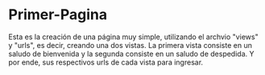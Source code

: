 # Primer-Pagina

Esta es la creación de una página muy simple, utilizando el archvio "views" y "urls", es decir, creando una dos vistas.
La primera vista consiste en un saludo de bienvenida y la segunda consiste en un saludo de despedida.
Y por ende, sus respectivos urls de cada vista para ingresar.
